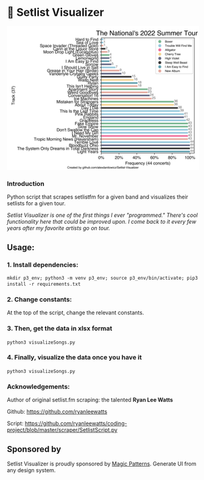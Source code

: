 # 🎵 Setlist Visualizer

![graph](./img/example.png)

### Introduction

Python script that scrapes setlistfm for a given band and visualizes their setlists for a given tour.

_Setlist Visualizer is one of the first things I ever "programmed." There's cool functionality here that could be improved upon. I come back to it every few years after my favorite artists go on tour._

## Usage:

### 1. Install dependencies:

```
mkdir p3_env; python3 -m venv p3_env; source p3_env/bin/activate; pip3 install -r requirements.txt
```

### 2. Change constants:

At the top of the script, change the relevant constants.

### 3. Then, get the data in xlsx format

`python3 visualizeSongs.py`

### 4. Finally, visualize the data once you have it

`python3 visualizeSongs.py`

### Acknowledgements:

Author of original setlist.fm scraping: the talented **Ryan Lee Watts**

Github: https://github.com/ryanleewatts

Script: https://github.com/ryanleewatts/coding-project/blob/master/scraper/SetlistScript.py

## Sponsored by

Setlist Visualizer is proudly sponsored by [Magic Patterns](https://www.magicpatterns.com/). Generate UI from any design system.
